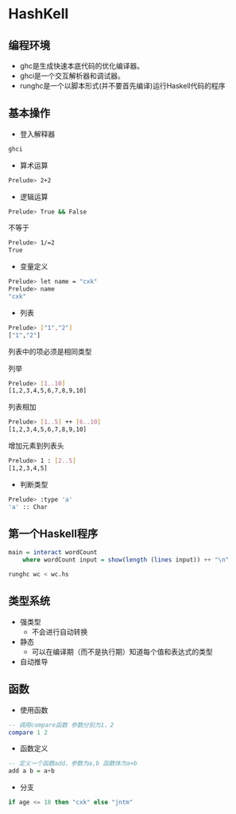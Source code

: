 # HashKell

## 编程环境

- ghc是生成快速本底代码的优化编译器。
- ghci是一个交互解析器和调试器。
- runghc是一个以脚本形式(并不要首先编译)运行Haskell代码的程序

## 基本操作

- 登入解释器

```sh
ghci
```

- 算术运算

```sh
Prelude> 2+2
```

- 逻辑运算

```sh
Prelude> True && False
```

不等于

```sh
Prelude> 1/=2
True
```

- 变量定义

```sh
Prelude> let name = "cxk"
Prelude> name
"cxk"
```

- 列表

```sh
Prelude> ["1","2"]
["1","2"]
```

列表中的项必须是相同类型

列举

```sh
Prelude> [1..10]
[1,2,3,4,5,6,7,8,9,10]
```

列表相加

```sh
Prelude> [1..5] ++ [6..10]
[1,2,3,4,5,6,7,8,9,10]
```

增加元素到列表头

```sh
Prelude> 1 : [2..5]
[1,2,3,4,5]
```

- 判断类型

```sh
Prelude> :type 'a'
'a' :: Char
```

## 第一个Haskell程序

```haskell
main = interact wordCount
    where wordCount input = show(length (lines input)) ++ "\n"
```

```sh
runghc wc < wc.hs
```

## 类型系统

- 强类型
  - 不会进行自动转换
- 静态
  - 可以在编译期（而不是执行期）知道每个值和表达式的类型
- 自动推导

## 函数

- 使用函数

```haskell
-- 调用compare函数 参数分别为1，2
compare 1 2
```

- 函数定义

```haskell
-- 定义一个函数add，参数为a,b 函数体为a+b
add a b = a+b
```

- 分支

```haskell
if age <= 18 then "cxk" else "jntm"
```